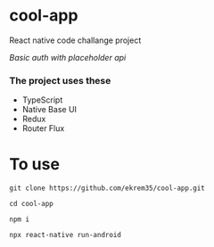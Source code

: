 # cool-app
React native code challange project

*Basic auth with placeholder api*

### The project uses these

- TypeScript
- Native Base UI
- Redux
- Router Flux

# To use

`git clone https://github.com/ekrem35/cool-app.git`

`cd cool-app`

`npm i`

`npx react-native run-android`
